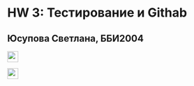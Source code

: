 
# HW 3: Тестирование и Githab
## Юсупова Светлана, ББИ2004

[<img src="https://s18955.pcdn.co/wp-content/uploads/2018/02/github.png" width="25"/>](https://rawcdn.githack.com/alexa0o/testrepo2/199f4415dcbb7e3327381b2d418eacfaea659927/README.md)

[<img src="https://s18955.pcdn.co/wp-content/uploads/2018/02/github.png" width="25"/>](https://raw.githack.com/SvetlanaYusupova/TZ-3/main/.github/workflows/1.yml)
